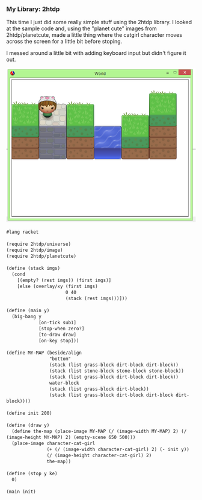 
### My Library: 2htdp

This time I just did some really simple stuff using the 2htdp library. I looked at the sample code and, using the "planet cute" images from 2htdp/planetcute, made a little thing where the catgirl character moves across the screen for a little bit before stoping.

I messed around a little bit with adding keyboard input but didn't figure it out.

![](/images/secondpart.png)

```
#lang racket

(require 2htdp/universe)
(require 2htdp/image)
(require 2htdp/planetcute)

(define (stack imgs)
  (cond
    [(empty? (rest imgs)) (first imgs)]
    [else (overlay/xy (first imgs)
                      0 40
                      (stack (rest imgs)))]))

(define (main y)
  (big-bang y
            [on-tick sub1]
            [stop-when zero?]
            [to-draw draw]
            [on-key stop]))

(define MY-MAP (beside/align
                "bottom"
                (stack (list grass-block dirt-block dirt-block))
                (stack (list stone-block stone-block stone-block))
                (stack (list grass-block dirt-block dirt-block))
                water-block
                (stack (list grass-block dirt-block))
                (stack (list grass-block dirt-block dirt-block dirt-block))))

(define init 200)

(define (draw y)
  (define the-map (place-image MY-MAP (/ (image-width MY-MAP) 2) (/ (image-height MY-MAP) 2) (empty-scene 650 500)))
  (place-image character-cat-girl 
               (+ (/ (image-width character-cat-girl) 2) (- init y)) 
               (/ (image-height character-cat-girl) 2)
               the-map))
 
(define (stop y ke)
  0)

(main init)
```


